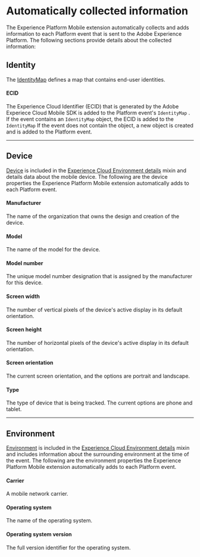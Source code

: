 # Automatically collected information

The Experience Platform Mobile extension automatically collects and adds information to each Platform event that is sent to the Adobe Experience Platform. The following sections provide details about the collected information:

## Identity

The [IdentityMap](https://github.com/adobe/xdm/blob/1c22180490558e3c13352fe3e0540cb7e93c69ca/docs/reference/context/identitymap.schema.md) defines a map that contains end-user identities.

#### ECID

The Experience Cloud Identifier (ECID)  that is generated by the Adobe Experiece Cloud Mobile SDK is added to the Platform event's `IdentityMap` . If the event contains an `IdentityMap` object, the ECID is added to the `IdentityMap` If the event does not contain the object, a new object is created and is added to the Platform event.

------



## Device

[Device](https://github.com/adobe/xdm/blob/1c22180490558e3c13352fe3e0540cb7e93c69ca/docs/reference/context/device.schema.md) is included in the [Experience Cloud Environment details](https://github.com/adobe/xdm/blob/1c22180490558e3c13352fe3e0540cb7e93c69ca/docs/reference/context/experienceevent-environment-details.schema.md) mixin and details data about the mobile device. The following are the device properties the Experience Platform Mobile extension automatically adds to each Platform event.

#### Manufacturer

The name of the organization that owns the design and creation of the device.

#### Model

The name of the model for the device.

#### Model number

The unique model number designation that is assigned by the manufacturer for this device.

#### Screen width

The number of vertical pixels of the device's active display in its default orientation.

#### Screen height

The number of horizontal pixels of the device's active display in its default orientation.

#### Screen orientation

The current screen orientation, and the options are portrait and landscape.

#### Type

The type of device that is being tracked. The current options are phone and tablet.

------



## Environment

[Environment](https://github.com/adobe/xdm/blob/1c22180490558e3c13352fe3e0540cb7e93c69ca/docs/reference/context/environment.schema.md) is included in the  [Experience Cloud Environment details](https://github.com/adobe/xdm/blob/1c22180490558e3c13352fe3e0540cb7e93c69ca/docs/reference/context/experienceevent-environment-details.schema.md) mixin and includes information about the surrounding environment at the time of the event. The following are the environment properties the Experience Platform Mobile extension automatically adds to each Platform event.

#### Carrier

A mobile network carrier.

#### Operating system

The name of the operating system.

#### Operating system version

The full version identifier for the operating system.




